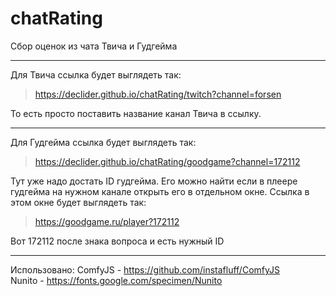 # chatRating
Сбор оценок из чата Твича и Гудгейма

---

Для Твича ссылка будет выглядеть так:
> https://declider.github.io/chatRating/twitch?channel=forsen

То есть просто поставить название канал Твича в ссылку.

---

Для Гудгейма ссылка будет выглядеть так:  
> https://declider.github.io/chatRating/goodgame?channel=172112

Тут уже надо достать ID гудгейма. Его можно найти если в плеере гудгейма на нужном канале открыть его в отдельном окне. Ссылка в этом окне будет выглядеть так:  
> https://goodgame.ru/player?172112

Вот 172112 после знака вопроса и есть нужный ID

---

Использовано:
ComfyJS - https://github.com/instafluff/ComfyJS  
Nunito - https://fonts.google.com/specimen/Nunito
